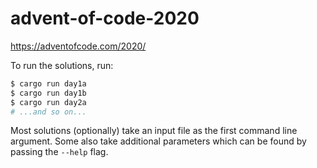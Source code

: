 # advent-of-code-2020

https://adventofcode.com/2020/

To run the solutions, run:

```bash
$ cargo run day1a
$ cargo run day1b
$ cargo run day2a
# ...and so on...
```

Most solutions (optionally) take an input file as the first command line argument. Some also take
additional parameters which can be found by passing the `--help` flag.
